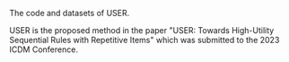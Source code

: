 The code and datasets of USER.

USER is the proposed method in the paper "USER: Towards High-Utility Sequential Rules with Repetitive Items" which was submitted to the 2023 ICDM Conference.
